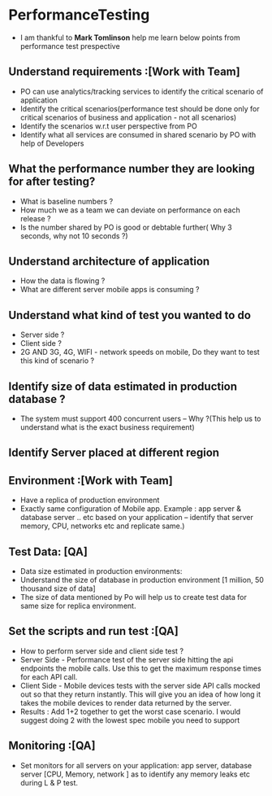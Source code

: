 # PerformanceTesting

- I am thankful to **Mark Tomlinson** help me learn below points from performance test prespective 
 
## Understand requirements :[Work with Team]
- PO can use analytics/tracking services to identify the critical scenario of application
- Identify the critical scenarios(performance test should be done only for critical scenarios of business and application - not all scenarios)
- Identify the scenarios w.r.t user perspective from PO
- Identify what all services are consumed in shared scenario by PO with help of Developers
 
## What the performance number they are looking for after testing?
- What is baseline numbers  ?
- How much we as a team we can deviate on performance on each release ?
- Is the number shared by PO is good or debtable further( Why 3 seconds, why not 10 seconds ?)
 
## Understand architecture of application
- How the data is flowing ?
- What are different server mobile apps is consuming ?
 
## Understand what kind of test you wanted to do
- Server side ?
- Client side ?
- 2G AND 3G, 4G, WIFI - network speeds on mobile, Do they want to test this kind of scenario  ?
 
## Identify size of data estimated in production database ?
 - The system must support 400 concurrent users – Why ?(This help us to understand what is the exact business requirement)
 
## Identify Server placed at different region 

## Environment :[Work with Team]
 - Have a replica of production environment
 - Exactly same configuration of Mobile app. Example : app server & database server .. etc based on your application – identify that server memory, CPU, networks etc and replicate same.)
 
## Test Data: [QA]
 
- Data size estimated in production environments:
- Understand the size of database in production environment [1 million, 50 thousand size of data]
- The size of data mentioned by Po will help us to create test data for same size for replica environment.
 
## Set the scripts and run test :[QA]
 
- How to perform server side and client side test ?
- Server Side - Performance test of the server side hitting the api endpoints the mobile calls.  Use this to get the maximum response times for each API call.
- Client Side - Mobile devices tests with the server side API calls mocked out so that they return instantly. This will give you an idea of how long it takes the mobile devices to render data returned by the server.
- Results : Add 1+2  together to get the worst case scenario. I would suggest doing 2 with the lowest spec mobile you need to support
 
## Monitoring :[QA]
 - Set monitors for all servers on your application: app server, database server [CPU, Memory, network ] as to identify any memory leaks etc during L & P test.
 
 
